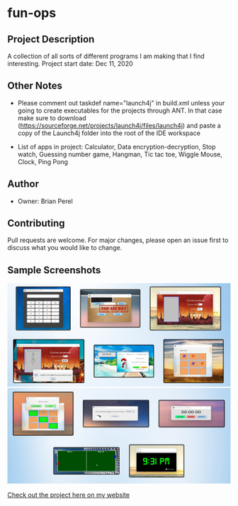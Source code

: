 # fun-ops

## Project Description

A collection of all sorts of different programs I am making that I find interesting. Project start date: Dec 11, 2020

## Other Notes

* Please comment out taskdef name="launch4j" in build.xml unless your going to create executables
for the projects through ANT. In that case make sure to download
(https://sourceforge.net/projects/launch4j/files/launch4j) and paste a copy of the Launch4j folder into the root of the IDE workspace

* List of apps in project: Calculator, Data encryption-decryption, Stop watch, Guessing number game, Hangman, Tic tac toe, Wiggle Mouse, Clock, Ping Pong

## Author

- Owner: Brian Perel

## Contributing

Pull requests are welcome. For major changes, please open an issue first to discuss what you would like to change.

## Sample Screenshots

![Example apps-1](res/graphics/repo_demo/demo1.png "Samples of the programs")
![Example apps-2](res/graphics/repo_demo/demo2.png "More samples of the programs")

[Check out the project here on my website](https://brianperel.github.io/side_projects.htm)
